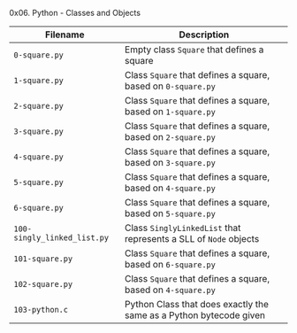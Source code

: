 0x06. Python - Classes and Objects

| Filename | Description |
| -------- | ----------- |
| `0-square.py` | Empty class `Square` that defines a square |
| `1-square.py` | Class `Square` that defines a square, based on `0-square.py` |
| `2-square.py` | Class `Square` that defines a square, based on `1-square.py` |
| `3-square.py` | Class `Square` that defines a square, based on `2-square.py` |
| `4-square.py` | Class `Square` that defines a square, based on `3-square.py` |
| `5-square.py` | Class `Square` that defines a square, based on `4-square.py` |
| `6-square.py` | Class `Square` that defines a square, based on `5-square.py` |
| `100-singly_linked_list.py` | Class `SinglyLinkedList` that represents a SLL of `Node` objects |
| `101-square.py` | Class `Square` that defines a square, based on `6-square.py` |
| `102-square.py` | Class `Square` that defines a square, based on `4-square.py` |
| `103-python.c` | Python Class that does exactly the same as a Python bytecode given |
